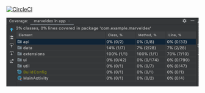 [![CircleCI](https://circleci.com/gh/0x7067/MarvelDex.svg?style=svg&circle-token=0a1dd2654d158e9996ceddaaaefe95aed0568220)](https://circleci.com/gh/0x7067/MarvelDex)

![Test Coverage](./assets/coverage.png)
